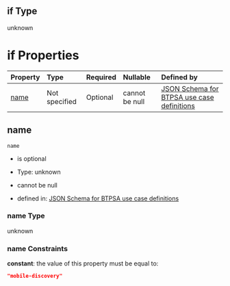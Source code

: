 ## if Type

unknown

# if Properties

| Property      | Type          | Required | Nullable       | Defined by                                                                                                                                                                                                        |
| :------------ | :------------ | :------- | :------------- | :---------------------------------------------------------------------------------------------------------------------------------------------------------------------------------------------------------------- |
| [name](#name) | Not specified | Optional | cannot be null | [JSON Schema for BTPSA use case definitions](btpsa-usecase-properties-services-items-allof-1-then-allof-71-if-properties-name.md "undefined#/properties/services/items/allOf/1/then/allOf/71/if/properties/name") |

## name



`name`

*   is optional

*   Type: unknown

*   cannot be null

*   defined in: [JSON Schema for BTPSA use case definitions](btpsa-usecase-properties-services-items-allof-1-then-allof-71-if-properties-name.md "undefined#/properties/services/items/allOf/1/then/allOf/71/if/properties/name")

### name Type

unknown

### name Constraints

**constant**: the value of this property must be equal to:

```json
"mobile-discovery"
```
